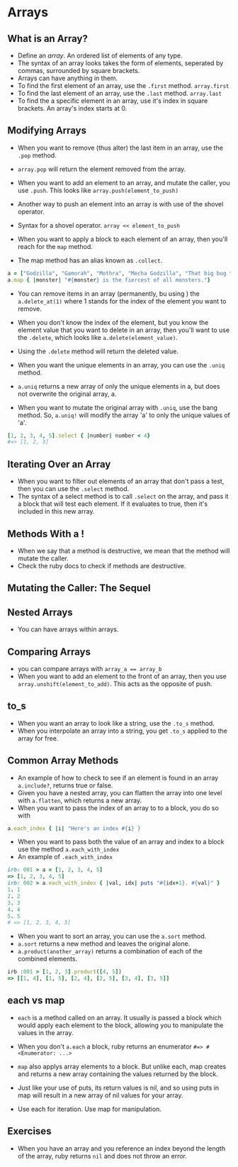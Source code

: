 # Arrays #

## What is an Array? ##
* Define an _array_. An ordered list of elements of any type.
* The syntax of an array looks takes the form of elements, seperated by commas, surrounded by square brackets.
* Arrays can have anything in them.
* To find the first element of an array, use the `.first` method. `array.first`
* To find the last element of an array, use the `.last` method. `array.last`
* To find the a specific element in an array, use it's index in square brackets. An array's index starts at 0. 


## Modifying Arrays ##
* When you want to remove (thus alter) the last item in an array, use the `.pop` method. 
* `array.pop` will return the element removed from the array.
* When you want to add an element to an array, and mutate the caller, you use `.push`. This looks like `array.push(element_to_push)`
* Another way to push an element into an array is with use of the shovel operator. 
* Syntax for a shovel operator. `array << element_to_push`

* When you want to apply a block to each element of an array, then you'll reach for the `map` method.
* The map method has an alias known as `.collect`. 
```ruby
a = ["Godzilla", "Gamorah", "Mothra", "Mecha Godzilla", "That big bug that ate radioactive waste"]
a.map { |monster| "#{monster} is the fiercest of all monsters."}
```

* You can remove items in an array (permanently, bu using ) the `a.delete_at(1)` where 1 stands for the index of the element you want to remove.

* When you don't know the index of the element, but you know the element value that you want to delete in an array, then you'll want to use the `.delete`, which looks like `a.delete(element_value)`.

* Using the `.delete` method will return the deleted value.

* When you want the unique elements in an array, you can use the `.uniq` method.
* `a.uniq` returns a new array of only the unique elements in a, but does not overwrite the original array, a.
* When you want to mutate the original array with `.uniq`, use the bang method. So, `a.uniq!` will modify the array 'a' to only the unique values of 'a'.

```ruby
[1, 2, 3, 4, 5].select { |number| number < 4}
#=> [1, 2, 3]
```

## Iterating Over an Array ##

* When you want to filter out elements of an array that don't pass a test, then you can use the `.select` method.
* The syntax of a select method is to call `.select` on the array, and pass it a block that will test each element. If it evaluates to true, then it's included in this new array.



## Methods With a ! ##
* When we say that a method is destructive, we mean that the method will mutate the caller.
* Check the ruby docs to check if methods are destructive.

## Mutating the Caller: The Sequel ##


## Nested Arrays ##

* You can have arrays within arrays.

## Comparing Arrays ##

* you can compare arrays with `array_a == array_b`
* When you want to add an element to the front of an array, then you use `array.unshift(element_to_add)`. This acts as the opposite of push.

## to_s ##
* When you want an array to look like a string, use the `.to_s` method.
* When you interpolate an array into a string, you get `.to_s` applied to the array for free.

## Common Array Methods ##
* An example of how to check to see if an element is found in an array `a.include?`, returns true or false.
* Given you have a nested array, you can flatten the array into one level with `a.flatten`, which returns a new array.
* When you want to pass the index of an array to to a block, you do so with 
```ruby
a.each_index { |i| "Here's an index #{i} }
```

* When you want to pass both the value of an array and index to a block use the method `a.each_with_index`
* An example of `.each_with_index`

```ruby
irb: 001 > a = [1, 2, 3, 4, 5]
=> [1, 2, 3, 4, 5]
irb: 002 > a.each_with_index { |val, idx| puts "#{idx+1}. #{val}" }
1. 1
2. 2
3. 3
4. 4
5. 5
# => [1, 2, 3, 4, 5]
```

* When you want to sort an array, you can use the `a.sort` method.
* `a.sort` returns a new method and leaves the original alone.
* `a.product(another_array)` returns a combination of each of the combined elements.

```ruby
irb :001 > [1, 2, 3].product([4, 5])
=> [[1, 4], [1, 5], [2, 4], [2, 5], [3, 4], [3, 5]]
```



## each vs map ##
* `each` is a method called on an array. It usually is passed a block which would apply each element to the block, allowing you to manipulate the values in the array.

* When you don't `a.each` a block, ruby returns an enumerator
`#=> #<Enumerator: ...>`

* `map` also applys array elements to a block. But unlike each, map creates and returns a new array containing the values returned by the block.

* Just like your use of puts, its return values is nil, and so using puts in map will result in a new array of nil values for your array.

* Use each for iteration. Use map for manipulation.


## Exercises ##
* When you have an array and you reference an index beyond the length of the array, ruby returns `nil` and does not throw an error.